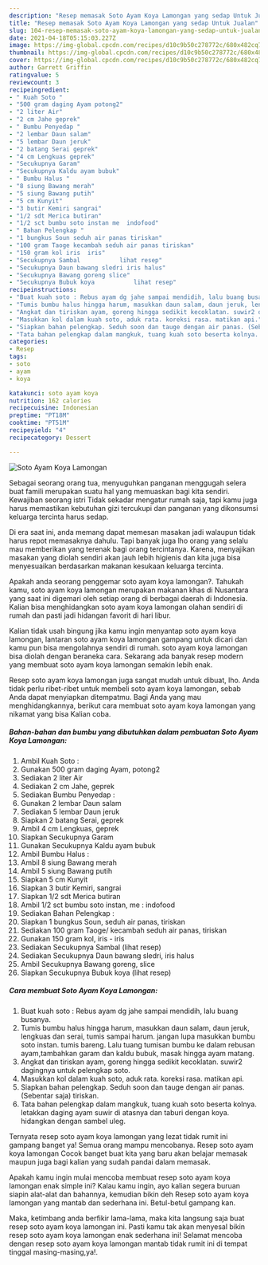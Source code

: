 ```yaml
---
description: "Resep memasak Soto Ayam Koya Lamongan yang sedap Untuk Jualan"
title: "Resep memasak Soto Ayam Koya Lamongan yang sedap Untuk Jualan"
slug: 104-resep-memasak-soto-ayam-koya-lamongan-yang-sedap-untuk-jualan
date: 2021-04-18T05:15:03.227Z
image: https://img-global.cpcdn.com/recipes/d10c9b50c278772c/680x482cq70/soto-ayam-koya-lamongan-foto-resep-utama.jpg
thumbnail: https://img-global.cpcdn.com/recipes/d10c9b50c278772c/680x482cq70/soto-ayam-koya-lamongan-foto-resep-utama.jpg
cover: https://img-global.cpcdn.com/recipes/d10c9b50c278772c/680x482cq70/soto-ayam-koya-lamongan-foto-resep-utama.jpg
author: Garrett Griffin
ratingvalue: 5
reviewcount: 3
recipeingredient:
- " Kuah Soto "
- "500 gram daging Ayam potong2"
- "2 liter Air"
- "2 cm Jahe geprek"
- " Bumbu Penyedap "
- "2 lembar Daun salam"
- "5 lembar Daun jeruk"
- "2 batang Serai geprek"
- "4 cm Lengkuas geprek"
- "Secukupnya Garam"
- "Secukupnya Kaldu ayam bubuk"
- " Bumbu Halus "
- "8 siung Bawang merah"
- "5 siung Bawang putih"
- "5 cm Kunyit"
- "3 butir Kemiri sangrai"
- "1/2 sdt Merica butiran"
- "1/2 sct bumbu soto instan me  indofood"
- " Bahan Pelengkap "
- "1 bungkus Soun seduh air panas tiriskan"
- "100 gram Taoge kecambah seduh air panas tiriskan"
- "150 gram kol iris  iris"
- "Secukupnya Sambal           lihat resep"
- "Secukupnya Daun bawang sledri iris halus"
- "Secukupnya Bawang goreng slice"
- "Secukupnya Bubuk koya           lihat resep"
recipeinstructions:
- "Buat kuah soto : Rebus ayam dg jahe sampai mendidih, lalu buang busanya."
- "Tumis bumbu halus hingga harum, masukkan daun salam, daun jeruk, lengkuas dan serai, tumis sampai harum. jangan lupa masukkan bumbu soto instan. tumis bareng. Lalu tuang tumisan bumbu ke dalam rebusan ayam,tambahkan garam dan kaldu bubuk, masak hingga ayam matang."
- "Angkat dan tiriskan ayam, goreng hingga sedikit kecoklatan. suwir2 dagingnya untuk pelengkap soto."
- "Masukkan kol dalam kuah soto, aduk rata. koreksi rasa. matikan api."
- "Siapkan bahan pelengkap. Seduh soon dan tauge dengan air panas. (Sebentar saja) tiriskan."
- "Tata bahan pelengkap dalam mangkuk, tuang kuah soto beserta kolnya. letakkan daging ayam suwir di atasnya dan taburi dengan koya. hidangkan dengan sambel uleg."
categories:
- Resep
tags:
- soto
- ayam
- koya

katakunci: soto ayam koya 
nutrition: 162 calories
recipecuisine: Indonesian
preptime: "PT18M"
cooktime: "PT51M"
recipeyield: "4"
recipecategory: Dessert

---
```



![Soto Ayam Koya Lamongan](https://img-global.cpcdn.com/recipes/d10c9b50c278772c/680x482cq70/soto-ayam-koya-lamongan-foto-resep-utama.jpg)

Sebagai seorang orang tua, menyuguhkan panganan menggugah selera buat famili merupakan suatu hal yang memuaskan bagi kita sendiri. Kewajiban seorang istri Tidak sekadar mengatur rumah saja, tapi kamu juga harus memastikan kebutuhan gizi tercukupi dan panganan yang dikonsumsi keluarga tercinta harus sedap.

Di era  saat ini, anda memang dapat memesan masakan jadi walaupun tidak harus repot memasaknya dahulu. Tapi banyak juga lho orang yang selalu mau memberikan yang terenak bagi orang tercintanya. Karena, menyajikan masakan yang diolah sendiri akan jauh lebih higienis dan kita juga bisa menyesuaikan berdasarkan makanan kesukaan keluarga tercinta. 



Apakah anda seorang penggemar soto ayam koya lamongan?. Tahukah kamu, soto ayam koya lamongan merupakan makanan khas di Nusantara yang saat ini digemari oleh setiap orang di berbagai daerah di Indonesia. Kalian bisa menghidangkan soto ayam koya lamongan olahan sendiri di rumah dan pasti jadi hidangan favorit di hari libur.

Kalian tidak usah bingung jika kamu ingin menyantap soto ayam koya lamongan, lantaran soto ayam koya lamongan gampang untuk dicari dan kamu pun bisa mengolahnya sendiri di rumah. soto ayam koya lamongan bisa diolah dengan beraneka cara. Sekarang ada banyak resep modern yang membuat soto ayam koya lamongan semakin lebih enak.

Resep soto ayam koya lamongan juga sangat mudah untuk dibuat, lho. Anda tidak perlu ribet-ribet untuk membeli soto ayam koya lamongan, sebab Anda dapat menyiapkan ditempatmu. Bagi Anda yang mau menghidangkannya, berikut cara membuat soto ayam koya lamongan yang nikamat yang bisa Kalian coba.

<!--inarticleads1-->

##### Bahan-bahan dan bumbu yang dibutuhkan dalam pembuatan Soto Ayam Koya Lamongan:

1. Ambil  Kuah Soto :
1. Gunakan 500 gram daging Ayam, potong2
1. Sediakan 2 liter Air
1. Sediakan 2 cm Jahe, geprek
1. Sediakan  Bumbu Penyedap :
1. Gunakan 2 lembar Daun salam
1. Sediakan 5 lembar Daun jeruk
1. Siapkan 2 batang Serai, geprek
1. Ambil 4 cm Lengkuas, geprek
1. Siapkan Secukupnya Garam
1. Gunakan Secukupnya Kaldu ayam bubuk
1. Ambil  Bumbu Halus :
1. Ambil 8 siung Bawang merah
1. Ambil 5 siung Bawang putih
1. Siapkan 5 cm Kunyit
1. Siapkan 3 butir Kemiri, sangrai
1. Siapkan 1/2 sdt Merica butiran
1. Ambil 1/2 sct bumbu soto instan, me : indofood
1. Sediakan  Bahan Pelengkap :
1. Siapkan 1 bungkus Soun, seduh air panas, tiriskan
1. Sediakan 100 gram Taoge/ kecambah seduh air panas, tiriskan
1. Gunakan 150 gram kol, iris - iris
1. Sediakan Secukupnya Sambal           (lihat resep)
1. Sediakan Secukupnya Daun bawang sledri, iris halus
1. Ambil Secukupnya Bawang goreng, slice
1. Siapkan Secukupnya Bubuk koya           (lihat resep)




<!--inarticleads2-->

##### Cara membuat Soto Ayam Koya Lamongan:

1. Buat kuah soto : Rebus ayam dg jahe sampai mendidih, lalu buang busanya.
1. Tumis bumbu halus hingga harum, masukkan daun salam, daun jeruk, lengkuas dan serai, tumis sampai harum. jangan lupa masukkan bumbu soto instan. tumis bareng. Lalu tuang tumisan bumbu ke dalam rebusan ayam,tambahkan garam dan kaldu bubuk, masak hingga ayam matang.
1. Angkat dan tiriskan ayam, goreng hingga sedikit kecoklatan. suwir2 dagingnya untuk pelengkap soto.
1. Masukkan kol dalam kuah soto, aduk rata. koreksi rasa. matikan api.
1. Siapkan bahan pelengkap. Seduh soon dan tauge dengan air panas. (Sebentar saja) tiriskan.
1. Tata bahan pelengkap dalam mangkuk, tuang kuah soto beserta kolnya. letakkan daging ayam suwir di atasnya dan taburi dengan koya. hidangkan dengan sambel uleg.




Ternyata resep soto ayam koya lamongan yang lezat tidak rumit ini gampang banget ya! Semua orang mampu mencobanya. Resep soto ayam koya lamongan Cocok banget buat kita yang baru akan belajar memasak maupun juga bagi kalian yang sudah pandai dalam memasak.

Apakah kamu ingin mulai mencoba membuat resep soto ayam koya lamongan enak simple ini? Kalau kamu ingin, ayo kalian segera buruan siapin alat-alat dan bahannya, kemudian bikin deh Resep soto ayam koya lamongan yang mantab dan sederhana ini. Betul-betul gampang kan. 

Maka, ketimbang anda berfikir lama-lama, maka kita langsung saja buat resep soto ayam koya lamongan ini. Pasti kamu tak akan menyesal bikin resep soto ayam koya lamongan enak sederhana ini! Selamat mencoba dengan resep soto ayam koya lamongan mantab tidak rumit ini di tempat tinggal masing-masing,ya!.

